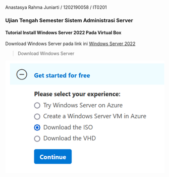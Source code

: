 Anastasya Rahma Juniarti / 1202190058 / IT0201
### Ujian Tengah Semester Sistem Administrasi Server 
#### Tutorial Install Windows Server 2022 Pada Virtual Box
Download Windows Server pada link ini [Windows Server 2022](https://www.microsoft.com/en-us/evalcenter/evaluate-windows-server-2022)
> Download Windows Server 
<img src="Pict-UTS-SAS/1.png">

